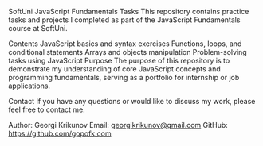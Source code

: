 SoftUni JavaScript Fundamentals Tasks
This repository contains practice tasks and projects I completed as part of the JavaScript Fundamentals course at SoftUni.

Contents
JavaScript basics and syntax exercises
Functions, loops, and conditional statements
Arrays and objects manipulation
Problem-solving tasks using JavaScript
Purpose
The purpose of this repository is to demonstrate my understanding of core JavaScript concepts and programming fundamentals, serving as a portfolio for internship or job applications.

Contact
If you have any questions or would like to discuss my work, please feel free to contact me.

Author: Georgi Krikunov Email: georgikrikunov@gmail.com GitHub: https://github.com/gopofk.com
